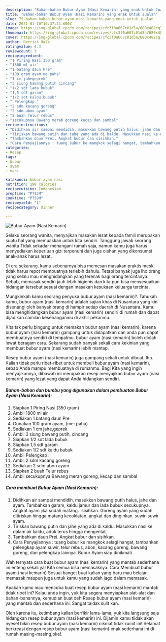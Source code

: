 ```yaml
---
description: "Bahan-bahan Bubur Ayam (Nasi Kemarin) yang enak Untuk Jualan"
title: "Bahan-bahan Bubur Ayam (Nasi Kemarin) yang enak Untuk Jualan"
slug: 75-bahan-bahan-bubur-ayam-nasi-kemarin-yang-enak-untuk-jualan
date: 2021-01-10T16:37:24.600Z
image: https://img-global.cpcdn.com/recipes/cfc3f0a667c01d5a/680x482cq70/bubur-ayam-nasi-kemarin-foto-resep-utama.jpg
thumbnail: https://img-global.cpcdn.com/recipes/cfc3f0a667c01d5a/680x482cq70/bubur-ayam-nasi-kemarin-foto-resep-utama.jpg
cover: https://img-global.cpcdn.com/recipes/cfc3f0a667c01d5a/680x482cq70/bubur-ayam-nasi-kemarin-foto-resep-utama.jpg
author: Derrick Hale
ratingvalue: 4.3
reviewcount: 3
recipeingredient:
- "1 Piring Nasi 350 gram"
- "1800 ml air"
- "1 batang daun Pre"
- "100 gram ayam me paha"
- "1 cm jahegeprek"
- "3 siung bawang putih cincang"
- "1/2 sdt lada bubuk"
- "1,5 sdt garam"
- "1/2 sdt kaldu bubuk"
- " Pelengkap "
- "2 sdm kacang goreng"
- "2 sdm abon ayam"
- "2 buah Telur rebus"
- "secukupnya Bawang merah goreng kecap dan sambal"
recipeinstructions:
- "Didihkan air sampai mendidih, masukkan bawang putih halus, jahe dan ayam. Tambahkan garam, kaldu jamur dan lada bubuk secukupnya. Angkat ayam jika sudah matang.  sisihkan. Goreng ayam yang sudah ditiriskan hingga matang kecoklatan, angkat dan dinginkan. suwir-suwir ayam."
- "Tiriskan bawang putih dan jahe yang ada di kaldu. Masukkan nasi ke dalam air kaldu, aduk terus hingga mengental,"
- "Tambahkan daun Prei. Angkat bubur dan sisihkan."
- "Cara Penyajiannya : tuang bubur ke mangkok selagi hangat, tambahkan pelengkap ayam suwir, telur rebus, abon, kacang goreng, bawang goreng, dan pelengkap lainnya. Bubur Ayam siap dinikmati"
categories:
- Resep
tags:
- bubur
- ayam
- nasi

katakunci: bubur ayam nasi 
nutrition: 198 calories
recipecuisine: Indonesian
preptime: "PT12M"
cooktime: "PT59M"
recipeyield: "1"
recipecategory: Dinner

---
```



![Bubur Ayam (Nasi Kemarin)](https://img-global.cpcdn.com/recipes/cfc3f0a667c01d5a/680x482cq70/bubur-ayam-nasi-kemarin-foto-resep-utama.jpg)

Selaku seorang wanita, menyajikan masakan lezat kepada famili merupakan suatu hal yang memuaskan untuk kita sendiri. Tanggung jawab seorang  wanita Tidak sekadar menangani rumah saja, namun kamu juga harus menyediakan keperluan gizi terpenuhi dan juga olahan yang dikonsumsi anak-anak harus lezat.

Di era  sekarang, kamu sebenarnya bisa memesan masakan praktis meski tidak harus repot membuatnya terlebih dahulu. Tetapi banyak juga lho orang yang selalu mau menghidangkan yang terenak bagi orang tercintanya. Sebab, memasak sendiri jauh lebih higienis dan kita pun bisa menyesuaikan hidangan tersebut sesuai dengan masakan kesukaan keluarga tercinta. 



Mungkinkah kamu seorang penyuka bubur ayam (nasi kemarin)?. Tahukah kamu, bubur ayam (nasi kemarin) adalah sajian khas di Nusantara yang kini disenangi oleh banyak orang di hampir setiap daerah di Nusantara. Kamu bisa menghidangkan bubur ayam (nasi kemarin) sendiri di rumah dan dapat dijadikan camilan kesenanganmu di akhir pekanmu.

Kita tak perlu bingung untuk memakan bubur ayam (nasi kemarin), karena bubur ayam (nasi kemarin) gampang untuk didapatkan dan anda pun dapat membuatnya sendiri di tempatmu. bubur ayam (nasi kemarin) boleh diolah lewat beragam cara. Sekarang sudah banyak sekali cara kekinian yang membuat bubur ayam (nasi kemarin) lebih mantap.

Resep bubur ayam (nasi kemarin) juga gampang sekali untuk dibuat, lho. Kalian tidak perlu ribet-ribet untuk membeli bubur ayam (nasi kemarin), sebab Anda mampu membuatnya di rumahmu. Bagi Kita yang ingin menyajikannya, dibawah ini merupakan resep menyajikan bubur ayam (nasi kemarin) yang lezat yang dapat Anda hidangkan sendiri.

<!--inarticleads1-->

##### Bahan-bahan dan bumbu yang digunakan dalam pembuatan Bubur Ayam (Nasi Kemarin):

1. Siapkan 1 Piring Nasi (350 gram)
1. Ambil 1800 ml air
1. Sediakan 1 batang daun Pre
1. Gunakan 100 gram ayam, (me: paha)
1. Sediakan 1 cm jahe,geprek
1. Ambil 3 siung bawang putih, cincang
1. Siapkan 1/2 sdt lada bubuk
1. Siapkan 1,5 sdt garam
1. Sediakan 1/2 sdt kaldu bubuk
1. Ambil  Pelengkap :
1. Ambil 2 sdm kacang goreng
1. Sediakan 2 sdm abon ayam
1. Siapkan 2 buah Telur rebus
1. Ambil secukupnya Bawang merah goreng, kecap dan sambal




<!--inarticleads2-->

##### Cara membuat Bubur Ayam (Nasi Kemarin):

1. Didihkan air sampai mendidih, masukkan bawang putih halus, jahe dan ayam. Tambahkan garam, kaldu jamur dan lada bubuk secukupnya. Angkat ayam jika sudah matang.  sisihkan. Goreng ayam yang sudah ditiriskan hingga matang kecoklatan, angkat dan dinginkan. suwir-suwir ayam.
1. Tiriskan bawang putih dan jahe yang ada di kaldu. Masukkan nasi ke dalam air kaldu, aduk terus hingga mengental,
1. Tambahkan daun Prei. Angkat bubur dan sisihkan.
1. Cara Penyajiannya : tuang bubur ke mangkok selagi hangat, tambahkan pelengkap ayam suwir, telur rebus, abon, kacang goreng, bawang goreng, dan pelengkap lainnya. Bubur Ayam siap dinikmati




Wah ternyata cara buat bubur ayam (nasi kemarin) yang mantab sederhana ini enteng sekali ya! Kita semua bisa memasaknya. Cara Membuat bubur ayam (nasi kemarin) Sesuai banget buat kalian yang baru mau belajar memasak maupun juga untuk kamu yang sudah jago dalam memasak.

Apakah kamu mau mencoba buat resep bubur ayam (nasi kemarin) mantab tidak ribet ini? Kalau anda ingin, yuk kita segera menyiapkan alat-alat dan bahan-bahannya, kemudian buat deh Resep bubur ayam (nasi kemarin) yang mantab dan sederhana ini. Sangat taidak sulit kan. 

Oleh karena itu, ketimbang kalian berfikir lama-lama, yuk kita langsung saja hidangkan resep bubur ayam (nasi kemarin) ini. Dijamin kamu tiidak akan nyesel bikin resep bubur ayam (nasi kemarin) nikmat tidak rumit ini! Selamat berkreasi dengan resep bubur ayam (nasi kemarin) enak sederhana ini di rumah masing-masing,oke!.


